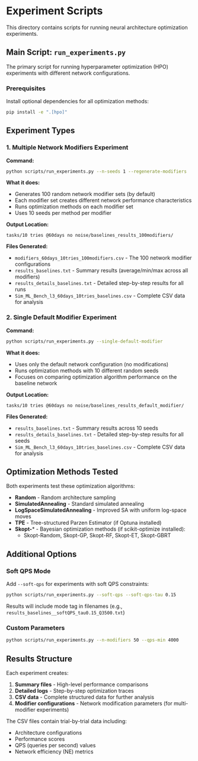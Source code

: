 # Experiment Scripts

This directory contains scripts for running neural architecture optimization experiments.

## Main Script: `run_experiments.py`

The primary script for running hyperparameter optimization (HPO) experiments with different network configurations.

### Prerequisites

Install optional dependencies for all optimization methods:
```bash
pip install -e ".[hpo]"
```

## Experiment Types

### 1. Multiple Network Modifiers Experiment

**Command:**
```bash
python scripts/run_experiments.py --n-seeds 1 --regenerate-modifiers
```

**What it does:**
- Generates 100 random network modifier sets (by default)
- Each modifier set creates different network performance characteristics
- Runs optimization methods on each modifier set
- Uses 10 seeds per method per modifier

**Output Location:**
```
tasks/10 tries @60days no noise/baselines_results_100modifiers/
```

**Files Generated:**
- `modifiers_60days_10tries_100modifiers.csv` - The 100 network modifier configurations
- `results_baselines.txt` - Summary results (average/min/max across all modifiers)
- `results_details_baselines.txt` - Detailed step-by-step results for all runs
- `Sim_ML_Bench_l3_60days_10tries_baselines.csv` - Complete CSV data for analysis

### 2. Single Default Modifier Experiment

**Command:**
```bash
python scripts/run_experiments.py --single-default-modifier
```

**What it does:**
- Uses only the default network configuration (no modifications)
- Runs optimization methods with 10 different random seeds
- Focuses on comparing optimization algorithm performance on the baseline network

**Output Location:**
```
tasks/10 tries @60days no noise/baselines_results_default_modifier/
```

**Files Generated:**
- `results_baselines.txt` - Summary results across 10 seeds
- `results_details_baselines.txt` - Detailed step-by-step results for all seeds
- `Sim_ML_Bench_l3_60days_10tries_baselines.csv` - Complete CSV data for analysis

## Optimization Methods Tested

Both experiments test these optimization algorithms:
- **Random** - Random architecture sampling
- **SimulatedAnnealing** - Standard simulated annealing
- **LogSpaceSimulatedAnnealing** - Improved SA with uniform log-space moves
- **TPE** - Tree-structured Parzen Estimator (if Optuna installed)
- **Skopt-*** - Bayesian optimization methods (if scikit-optimize installed):
  - Skopt-Random, Skopt-GP, Skopt-RF, Skopt-ET, Skopt-GBRT

## Additional Options

### Soft QPS Mode
Add `--soft-qps` for experiments with soft QPS constraints:
```bash
python scripts/run_experiments.py --soft-qps --soft-qps-tau 0.15
```
Results will include mode tag in filenames (e.g., `results_baselines__softQPS_tau0.15_Q3500.txt`)

### Custom Parameters
```bash
python scripts/run_experiments.py --n-modifiers 50 --qps-min 4000
```

## Results Structure

Each experiment creates:
1. **Summary files** - High-level performance comparisons
2. **Detailed logs** - Step-by-step optimization traces  
3. **CSV data** - Complete structured data for further analysis
4. **Modifier configurations** - Network modification parameters (for multi-modifier experiments)

The CSV files contain trial-by-trial data including:
- Architecture configurations
- Performance scores
- QPS (queries per second) values
- Network efficiency (NE) metrics
